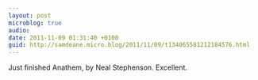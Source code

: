 ```yaml
---
layout: post
microblog: true
audio: 
date: 2011-11-09 01:31:40 +0100
guid: http://samdeane.micro.blog/2011/11/09/t134065581212184576.html
---
```

Just finished Anathem, by Neal Stephenson. Excellent.

